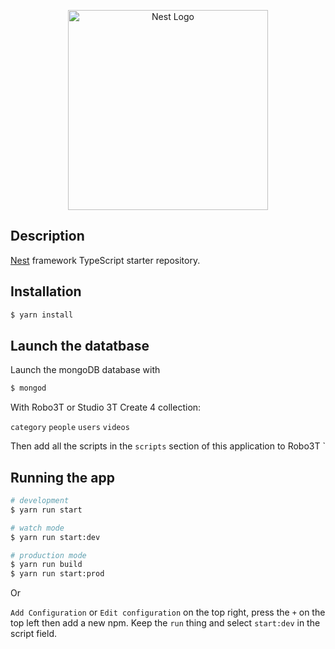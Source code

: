 <p align="center">
  <a href="http://nestjs.com/" target="blank"><img src="https://nestjs.com/img/logo_text.svg" width="320" alt="Nest Logo" /></a>
</p>

## Description

[Nest](https://github.com/nestjs/nest) framework TypeScript starter repository.

## Installation

```bash
$ yarn install
```
## Launch the datatbase

Launch the mongoDB database with 
 ```bash
 $ mongod
 ```
With Robo3T or Studio 3T
Create 4 collection:

`category`
`people`
`users`
`videos`

Then add all the scripts in the `scripts` section of this application to Robo3T 
 `
## Running the app

```bash
# development
$ yarn run start

# watch mode
$ yarn run start:dev

# production mode
$ yarn run build
$ yarn run start:prod
```
Or

`Add Configuration` or `Edit configuration` on the top right, press the `+` on the top left then add a new npm. Keep the `run` thing and select `start:dev`  in the script field.

